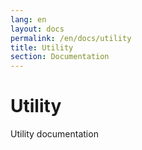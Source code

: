 ```yaml
---
lang: en
layout: docs
permalink: /en/docs/utility
title: Utility
section: Documentation
---
```


# Utility

Utility documentation
